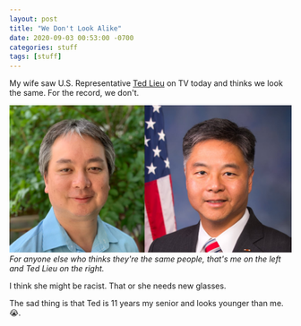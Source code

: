 ```yaml
---
layout: post
title: "We Don't Look Alike"
date: 2020-09-03 00:53:00 -0700
categories: stuff
tags: [stuff]
---
```


My wife saw U.S. Representative [Ted Lieu](https://en.wikipedia.org/wiki/Ted_Lieu) on TV today and thinks we look the
same. For the record, we don't.

![Ted and I](/assets/img/ted-lieu.jpg) _For anyone else who thinks they're the same people, that's me on the left and
Ted Lieu on the right._

I think she might be racist. That or she needs new glasses.

The sad thing is that Ted is 11 years my senior and looks younger than me. 😭.
